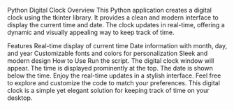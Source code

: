 Python Digital Clock
Overview
This Python application creates a digital clock using the tkinter library. It provides a clean and modern interface to display the current time and date. The clock updates in real-time, offering a dynamic and visually appealing way to keep track of time.

Features
Real-time display of current time
Date information with month, day, and year
Customizable fonts and colors for personalization
Sleek and modern design
How to Use
Run the script.
The digital clock window will appear.
The time is displayed prominently at the top.
The date is shown below the time.
Enjoy the real-time updates in a stylish interface.
Feel free to explore and customize the code to match your preferences. This digital clock is a simple yet elegant solution for keeping track of time on your desktop.
